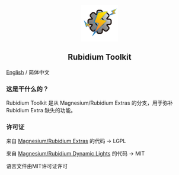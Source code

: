 <p align="center">
 <img width="100px" src="icon/RubidiumToolkit.png" align="center" alt="Rubidium Toolkit Logo" />
 <h2 align="center">Rubidium Toolkit</h2>
 <p align="center"></p>

[English](README-EN.md) / 简体中文 

### 这是干什么的？
Rubidium Toolkit 是从 Magnesium/Rubidium Extras 的分支，用于弥补 Rubidium Extra 缺失的功能。

### 许可证
来自 [Magnesium/Rubidium Extras](https://github.com/TeamDeusVult/MagnesiumExtras) 的代码 -> LGPL

来自 [Magnesium/Rubidium Dynamic Lights](https://github.com/TeamDeusVult/DynamicLightsReforged) 的代码 -> MIT

语言文件由MIT许可证许可

